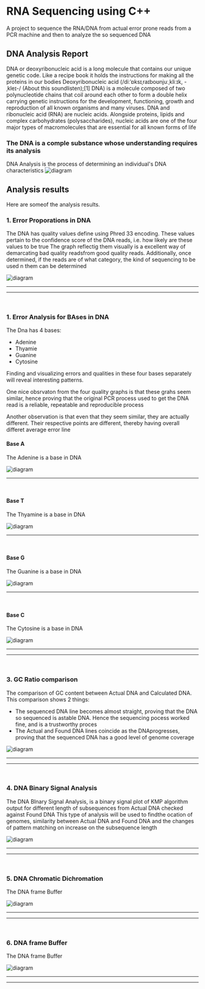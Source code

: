 # RNA Sequencing using C++
A project to sequence the RNA/DNA from actual error prone reads from a PCR machine and then to analyze the so sequenced DNA




## DNA Analysis Report
DNA or deoxyribonucleic acid is a long molecule that contains our unique genetic code. Like a recipe book it holds the instructions for making all the proteins in our bodies
Deoxyribonucleic acid (/diːˈɒksɪˌraɪboʊnjuːˌkliːɪk, -ˌkleɪ-/ (About this soundlisten);[1] DNA) is a molecule composed of two polynucleotide chains that coil around each other to form a double helix carrying genetic instructions for the development, functioning, growth and reproduction of all known organisms and many viruses. DNA and ribonucleic acid (RNA) are nucleic acids. Alongside proteins, lipids and complex carbohydrates (polysaccharides), nucleic acids are one of the four major types of macromolecules that are essential for all known forms of life
### The DNA is a comple substance whose understanding requires its analysis
DNA Analysis is the process of determining an individual's DNA characteristics
![diagram](img/dna.png)

## Analysis results
Here are someof the analysis results.
<br>

### 1. Error Proporations in DNA
The DNA has quality values define using Phred 33 encoding. These values pertain to the confidence score of the DNA reads, i.e. how likely are these values to be true
The graph reflectig them visually is a excellent way of demarcating bad quality readsfrom good quality reads.
Additionally, once determined, if the reads are of what category, the kind of sequencing to be used n them can be determined

![diagram](img/errorProportion.png)
<br>

<hr>
<hr>

<br>

### 1. Error Analysis for BAses in DNA
The Dna has 4 bases:
- Adenine
- Thyamie
- Guanine
- Cytosine

Finding and visualizing errors and qualities in these four bases separately will reveal interesting patterns.
<br>

One nice obsrvaton from the four quality graphs is that these grahs seem similar, hence proving that the original PCR process used to get the DNA read is a reliable, repeatable and reproducible process

Another observation is that even that they seem similar, they are actually different. Their respective points are different, thereby having overall differet average error line

#### Base A 
The Adenine is a base in DNA

![diagram](img/ErrorInBaseA.png)
<br>

<hr>

<br>


#### Base T
The Thyamine is a base in DNA

![diagram](img/ErrorInBaseT.png)
<br>

<hr>

<br>

#### Base G 
The Guanine is a base in DNA

![diagram](img/ErrorInBaseG.png)
<br>

<hr>

<br>

#### Base C 
The Cytosine is a base in DNA

![diagram](img/ErrorInBaseC.png)
<br>

<hr>
<hr>

<br>

### 3. GC Ratio comparison
The comparison of GC content between Actual DNA and Calculated DNA. This comparison shows 2 things:
- The sequenced DNA line becomes almost straight, proving that the DNA so sequenced is astable DNA. Hence the sequencing pocess worked fine, and is a trustworthy proces
- The Actual and Found DNA lines coincide as the DNAprogresses, proving that the sequenced DNA has a good level of genome coverage

![diagram](img/GCcontentComparison.png)
<br>

<hr>
<hr>

<br>

### 4. DNA Binary Signal Analysis
The DNA BInary Signal Analysis, is a binary signal plot of KMP algorithm output for different length of subsequences from Actual DNA checked against Found DNA
This type of analysis will be used to findthe ocation of genomes, similarity between Actual DNA and Found DNA and the changes of pattern matching on increase on the subsequence length

![diagram](img/BinaryDNAAnalysis.png)
<br>

<hr>
<hr>

<br>



### 5. DNA Chromatic Dichromation
The DNA frame Buffer

![diagram](img/ChromaticDichromation.png)
<br>

<hr>
<hr>

<br>



### 6. DNA frame Buffer
The DNA frame Buffer

![diagram](img/DNABufferFrame.png)
<br>

<hr>
<hr>

<br>
